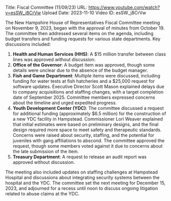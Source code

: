 Title: Fiscal Committee (11/09/23)
URL: https://www.youtube.com/watch?v=esSW_j8CrVw
Upload Date: 2023-11-10
Video ID: esSW_j8CrVw

The New Hampshire House of Representatives Fiscal Committee meeting on November 9, 2023, began with the approval of minutes from October 19. The committee then addressed several items on the agenda, including budget transfers and funding requests for various state departments. Key discussions included:

1. **Health and Human Services (HHS)**: A $15 million transfer between class lines was approved without discussion.
2. **Office of the Governor**: A budget item was approved, though some details were unclear due to the absence of the budget manager.
3. **Fish and Game Department**: Multiple items were discussed, including funding for water tests at fish hatcheries and a $25,000 request for software updates. Executive Director Scott Mason explained delays due to company acquisitions and staffing changes, with a target completion date of September 2025. Committee members expressed concerns about the timeline and urged expedited progress.
4. **Youth Development Center (YDC)**: The committee discussed a request for additional funding (approximately $6.5 million) for the construction of a new YDC facility in Hampstead. Commissioner Lori Weaver explained that initial estimates were based on preliminary designs, and the final design required more space to meet safety and therapeutic standards. Concerns were raised about security, staffing, and the potential for juveniles with gang affiliations to abscond. The committee approved the request, though some members voted against it due to concerns about the late submission of the item.
5. **Treasury Department**: A request to release an audit report was approved without discussion.

The meeting also included updates on staffing challenges at Hampstead Hospital and discussions about integrating security systems between the hospital and the YDC. The committee set the next meeting for December 15, 2023, and adjourned for a recess until noon to discuss ongoing litigation related to abuse claims at the YDC.